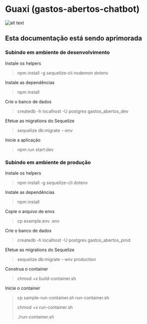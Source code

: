 # Guaxi (gastos-abertos-chatbot)

![alt text](https://gallery.mailchimp.com/af2df78bcac96c77cfa3aae07/images/028e2140-157e-4999-ae3e-66420e32b1ab.png "Guaxi")

## Esta documentação está sendo aprimorada

### Subindo em ambiente de desenvolvimento

Instale os helpers
> npm install -g sequelize-cli nodemon dotenv

Instale as dependências
> npm install

Crie o banco de dados
> createdb -h localhost -U postgres gastos_abertos_dev

Efetue as migrations do Sequelize
> sequelize db:migrate --env

Inicie a aplicação
> npm run start:dev

### Subindo em ambiente de produção

Instale os helpers
> npm install -g sequelize-cli dotenv

Instale as dependências
> npm install

Copie o arquivo de envs
> cp example.env .env 

Crie o banco de dados
> createdb -h localhost -U postgres gastos_abertos_prod

Efetue as migrations do Sequelize
> sequelize db:migrate --env production

Construa o container
> chmod +x build-container.sh

Inicie o container
> cp sample-run-container.sh run-container.sh
>
> chmod +x run-container.sh
>
> ./run-container.sh
